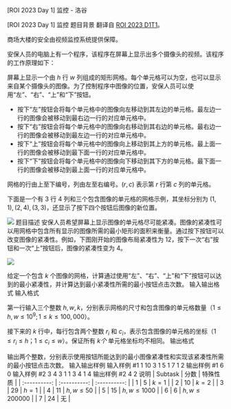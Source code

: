 



[ROI 2023 Day 1] 监控 - 洛谷














[ROI 2023 Day 1] 监控
题目背景
翻译自 [ROI 2023 D1T1](https://neerc.ifmo.ru/school/archive/2022-2023/ru-olymp-roi-2023-day1.pdf)。

商场大楼的安全由视频监控系统提供保障。

安保人员的电脑上有一个程序，该程序在屏幕上显示出多个摄像头的视频。该程序的工作原理如下：

屏幕上显示一个由 $h$ 行 $w$ 列组成的矩形网格。每个单元格可以为空，也可以显示来自某个摄像头的图像。为了控制程序中图像的位置，安保人员可以使用“左”、“右”、“上”和“下”按钮。

- 按下“左”按钮会将每个单元格中的图像向左移动到其左边的单元格。最左边一行的图像会被移动到最右边一行的对应单元格中。
- 按下“右”按钮会将每个单元格中的图像向右移动到其右边的单元格。最右边一行的图像会被移动到最左边一行的对应单元格中。
- 按下“上”按钮会将每个单元格中的图像向上移动到其上方的单元格。最上面一行的图像会被移动到最下面一行的对应单元格中。
- 按下“下”按钮会将每个单元格中的图像向下移动到其下方的单元格。最下面一行的图像会被移动到最上面一行的对应单元格中。

网格的行由上至下编号，列由左至右编号。$(r, c)$ 表示第 $r$ 行第 $c$ 列的单元格。

下面是一个有 $3$ 行 $4$ 列和三个包含图像的单元格的网格示例，其坐标分别为 $(1, 1),(2, 4),(3, 3)$，还显示了按下四个按钮后图像的新位置。

![](https://cdn.luogu.com.cn/upload/image_hosting/x6a027tt.png)
题目描述
安保人员希望屏幕上显示图像的单元格尽可能紧凑。图像的紧凑性可以用网格中包含所有显示的图像所需的最小矩形的面积来衡量。通过按下按钮可以改变图像的紧凑性。例如，下图刚开始的图像布局紧凑性为 $12$，按下一次“右”按钮和一次“上”按钮后，图像的紧凑性变为 $4$。

![](https://cdn.luogu.com.cn/upload/image_hosting/z3etvoy5.png)

给定一个包含 $k$ 个图像的网格，计算通过使用“左”、“右”、“上”和“下”按钮可以达到的最小紧凑性，并计算达到最小紧凑性所需的最小按钮点击次数。
输入输出格式
输入格式

第一行输入三个整数 $h,w,k$，分别表示网格的尺寸和包含图像的单元格数量（$1 \le h, w \le 10^9;1 \le k \le 100,000$）。

接下来的 $k$ 行中，每行包含两个整数 $r_i$ 和 $c_i$，表示包含图像的单元格的坐标（$1 \le r_i \le h；1 \le c_i \le w$）。保证所有 $k个$ 单元格坐标均不相同。
输出格式

输出两个整数，分别表示使用按钮所能达到的最小图像紧凑性和实现该紧凑性所需的最小按钮点击次数。
输入输出样例
输入样例 #1
1 10 3
1 5
1 7
1 2
输出样例 #1
6 0
输入样例 #2
3 4 3
1 1
3 4
1 4
输出样例 #2
4 2
说明
| Subtask | 分数 | 特殊性质 |
| :----------: | :----------: | :----------: |
| $1$ | $5$ | $k=1$ |
| $2$ | $10$ | $k=2$ |
| $3$ | $29$ | $h=1$ |
| $4$ | $11$ | $h,w\le50$ |
| $5$ | $15$ | $h,w\le1000$ |
| $6$ | $6$ | $h,w\le200000$ |
| $7$ | $24$ | 无 |






